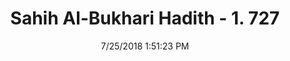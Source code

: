 ---
title        : "Sahih Al-Bukhari Hadith - 1. 727"
date         : 7/25/2018 1:51:23 PM
draft        : false
type         : "hadith"
layout       : "hadith"
BookCode     : "SHB"
VolumeNumber : "1"
HadithNumber : "727"
categories  :  ["Prayer Characteristics-Recitation of Qur'an in Zuhr prayer"]
tags  :  ["Abu Mamar"]
---